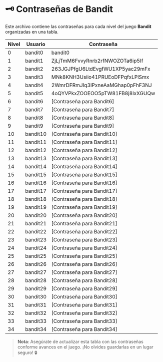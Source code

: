 # 🗝️ Contraseñas de Bandit

Este archivo contiene las contraseñas para cada nivel del juego **Bandit** organizadas en una tabla.

| Nivel | Usuario  | Contraseña                               |
|-------|----------|------------------------------------------|
| 0     | bandit0  | bandit0                                  |
| 1     | bandit1  | ZjLjTmM6FvvyRnrb2rfNWOZOTa6ip5If         |
| 2     | bandit2  | 263JGJPfgU6LtdEvgfWU1XP5yac29mFx         |
| 3     | bandit3  | MNk8KNH3Usiio41PRUEoDFPqfxLPlSmx         |
| 4     | bandit4  | 2WmrDFRmJIq3IPxneAaMGhap0pFhF3NJ         |
| 5     | bandit5  | 4oQYVPkxZOOEOO5pTW81FB8j8lxXGUQw         |
| 6     | bandit6  | [Contraseña para Bandit6]                |
| 7     | bandit7  | [Contraseña para Bandit7]                |
| 8     | bandit8  | [Contraseña para Bandit8]                |
| 9     | bandit9  | [Contraseña para Bandit9]                |
| 10    | bandit10 | [Contraseña para Bandit10]               |
| 11    | bandit11 | [Contraseña para Bandit11]               |
| 12    | bandit12 | [Contraseña para Bandit12]               |
| 13    | bandit13 | [Contraseña para Bandit13]               |
| 14    | bandit14 | [Contraseña para Bandit14]               |
| 15    | bandit15 | [Contraseña para Bandit15]               |
| 16    | bandit16 | [Contraseña para Bandit16]               |
| 17    | bandit17 | [Contraseña para Bandit17]               |
| 18    | bandit18 | [Contraseña para Bandit18]               |
| 19    | bandit19 | [Contraseña para Bandit19]               |
| 20    | bandit20 | [Contraseña para Bandit20]               |
| 21    | bandit21 | [Contraseña para Bandit21]               |
| 22    | bandit22 | [Contraseña para Bandit22]               |
| 23    | bandit23 | [Contraseña para Bandit23]               |
| 24    | bandit24 | [Contraseña para Bandit24]               |
| 25    | bandit25 | [Contraseña para Bandit25]               |
| 26    | bandit26 | [Contraseña para Bandit26]               |
| 27    | bandit27 | [Contraseña para Bandit27]               |
| 28    | bandit28 | [Contraseña para Bandit28]               |
| 29    | bandit29 | [Contraseña para Bandit29]               |
| 30    | bandit30 | [Contraseña para Bandit30]               |
| 31    | bandit31 | [Contraseña para Bandit31]               |
| 32    | bandit32 | [Contraseña para Bandit32]               |
| 33    | bandit33 | [Contraseña para Bandit33]               |
| 34    | bandit34 | [Contraseña para Bandit34]               |

> **Nota**: Asegúrate de actualizar esta tabla con las contraseñas conforme avances en el juego. ¡No olvides guardarlas en un lugar seguro! 🔒
